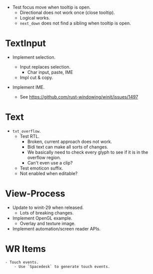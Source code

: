 * Test focus move when tooltip is open.
    - Directional does not work once (close tooltip).
    - Logical works.
    - `next_down` does not find a sibling when tooltip is open.

# TextInput

* Implement selection.
    - Input replaces selection.
        - Char input, paste, IME
    - Impl cut & copy.

* Implement IME.
    - See https://github.com/rust-windowing/winit/issues/1497

# Text

* `txt_overflow`.
    - Test RTL.
        - Broken, current approach does not work.
        - Bidi text can make all sorts of changes.
        - We basically need to check every glyph to see if it is in the overflow region.
        - Can't even use a clip?
    - Test emoticon suffix.
    - Not enabled when editable?

# View-Process

* Update to winit-29 when released.
    - Lots of breaking changes.
* Implement OpenGL example.
    - Overlay and texture image.
* Implement automation/screen reader APIs.

# WR Items
    - Touch events.
        - Use `Spacedesk` to generate touch events.
